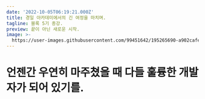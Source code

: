 ```yaml
---
date: '2022-10-05T06:19:21.000Z'
title: 경일 아카데미에서의 긴 여정을 마치며.
tagline: 블록 5기 종강.
preview: 끝이 아닌 새로운 시작.
image: >-
  https://user-images.githubusercontent.com/99451642/195265690-a902cafe-071f-4d23-94a6-181b310754b2.jpg
---
```

# 언젠간 우연히 마주쳤을 때 다들 훌륭한 개발자가 되어 있기를.
